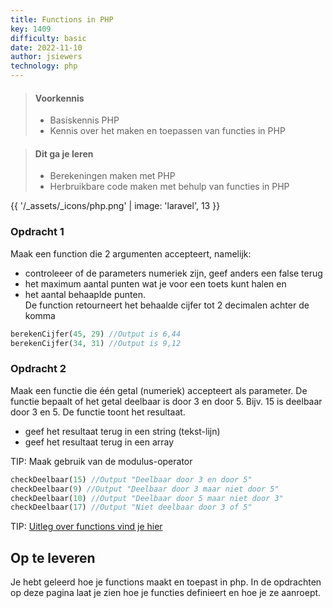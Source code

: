 ```yaml
---
title: Functions in PHP
key: 1409
difficulty: basic
date: 2022-11-10
author: jsiewers
technology: php
---
```


> #### Voorkennis
> * Basiskennis PHP
> * Kennis over het maken en toepassen van functies in PHP

> #### Dit ga je leren
> * Berekeningen maken met PHP
> * Herbruikbare code maken met behulp van functies in PHP

{{ '/_assets/_icons/php.png'  | image: 'laravel', 13 }}

### Opdracht 1
Maak een function die 2 argumenten accepteert, namelijk:
* controleeer of de parameters numeriek zijn, geef anders een false terug
* het maximum aantal punten wat je voor een toets kunt halen en 
* het aantal behaaplde punten.   
De function retourneert het behaalde cijfer tot 2 decimalen achter de komma  
```php
berekenCijfer(45, 29) //Output is 6,44  
berekenCijfer(34, 31) //Output is 9,12   
```
### Opdracht 2
Maak een functie die één getal (numeriek) accepteert als parameter. 
De functie bepaalt of het getal deelbaar is door 3 en door 5. 
Bijv. 15 is deelbaar door 3 en 5. De functie toont het resultaat.  
 * geef het resultaat terug in een string (tekst-lijn)
 * geef het resultaat terug in een array 


TIP: Maak gebruik van de modulus-operator  

```php
checkDeelbaar(15) //Output "Deelbaar door 3 en door 5"  
checkDeelbaar(9) //Output "Deelbaar door 3 maar niet door 5"  
checkDeelbaar(10) //Output "Deelbaar door 5 maar niet door 3"  
checkDeelbaar(17) //Output "Niet deelbaar door 3 of 5"  
```

TIP: [Uitleg over functions vind je hier](https://www.edutorial.nl/php/functions/)


## Op te leveren
Je hebt geleerd hoe je functions maakt en toepast in php. In de opdrachten op deze pagina laat je zien hoe je functies definieert en hoe je ze aanroept.

